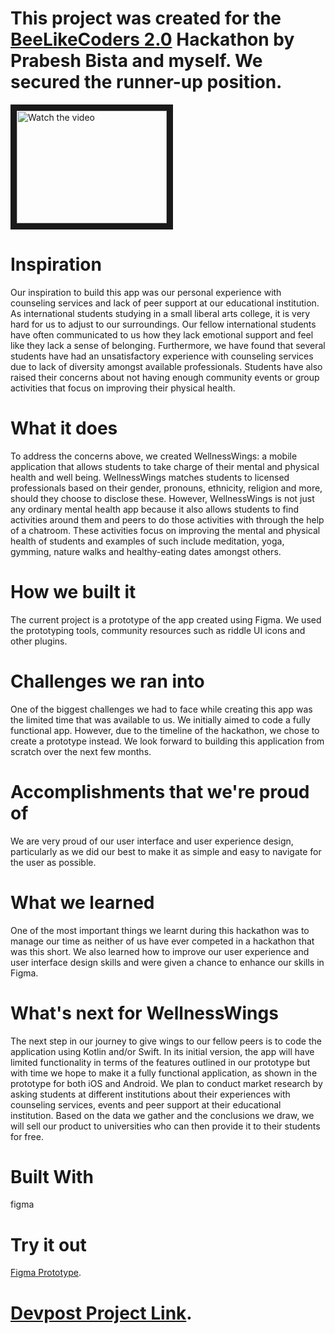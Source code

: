 # This project was created for the [BeeLikeCoders 2.0](https://beelikecoders-2023.devpost.com/) Hackathon by Prabesh Bista and myself. We secured the **runner-up** position.


<a href="https://youtu.be/1h8adVtM75Y" target="_blank">
 <img src=![WellnessWings](https://github.com/aimen-moten/wellness-wings-prototype/assets/115741361/313b6a5b-43e6-4124-95ec-f70671d86a11) alt="Watch the video" width="240" height="180" border="10" />

</a>


# Inspiration
Our inspiration to build this app was our personal experience with counseling services and lack of peer support at our educational institution. As international students studying in a small liberal arts college, it is very hard for us to adjust to our surroundings. Our fellow international students have often communicated to us how they lack emotional support and feel like they lack a sense of belonging. Furthermore, we have found that several students have had an unsatisfactory experience with counseling services due to lack of diversity amongst available professionals. Students have also raised their concerns about not having enough community events or group activities that focus on improving their physical health.

# What it does
To address the concerns above, we created WellnessWings: a mobile application that allows students to take charge of their mental and physical health and well being. WellnessWings matches students to licensed professionals based on their gender, pronouns, ethnicity, religion and more, should they choose to disclose these. However, WellnessWings is not just any ordinary mental health app because it also allows students to find activities around them and peers to do those activities with through the help of a chatroom. These activities focus on improving the mental and physical health of students and examples of such include meditation, yoga, gymming, nature walks and healthy-eating dates amongst others.

# How we built it
The current project is a prototype of the app created using Figma. We used the prototyping tools, community resources such as riddle UI icons and other plugins.

# Challenges we ran into
One of the biggest challenges we had to face while creating this app was the limited time that was available to us. We initially aimed to code a fully functional app. However, due to the timeline of the hackathon, we chose to create a prototype instead. We look forward to building this application from scratch over the next few months.

# Accomplishments that we're proud of
We are very proud of our user interface and user experience design, particularly as we did our best to make it as simple and easy to navigate for the user as possible.

# What we learned
One of the most important things we learnt during this hackathon was to manage our time as neither of us have ever competed in a hackathon that was this short. We also learned how to improve our user experience and user interface design skills and were given a chance to enhance our skills in Figma.

# What's next for WellnessWings
The next step in our journey to give wings to our fellow peers is to code the application using Kotlin and/or Swift. In its initial version, the app will have limited functionality in terms of the features outlined in our prototype but with time we hope to make it a fully functional application, as shown in the prototype for both iOS and Android.
We plan to conduct market research by asking students at different institutions about their experiences with counseling services, events and peer support at their educational institution. Based on the data we gather and the conclusions we draw, we will sell our product to universities who can then provide it to their students for free.

# Built With
figma

# Try it out
[Figma Prototype](https://www.figma.com/proto/rMMeywmiLfCTKCQMPFArUt/BeeHacks2023---Aimen-and-Prabesh?node-id=14-2&scaling=scale-down&page-id=0%3A1&starting-point-node-id=14%3A2).

# [Devpost Project Link](https://devpost.com/software/wellnesswings).
